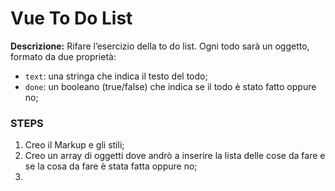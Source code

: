  **Vue To Do List**
 ======

**Descrizione:**
Rifare l’esercizio della to do list.
Ogni todo sarà un oggetto, formato da due proprietà:
- `text`: una stringa che indica il testo del todo;
- `done`: un booleano (true/false) che indica se il todo è stato fatto oppure no;

### **STEPS**

1. Creo il Markup e gli stili;
2. Creo un array di oggetti dove andrò a inserire la lista delle cose da fare e se la cosa da fare è stata fatta oppure no;
3. 